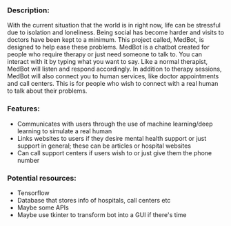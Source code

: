 ### Description:
With the current situation that the world is in right now, life can be stressful due to isolation and loneliness. Being social has become harder and visits to doctors have been kept to a minimum. This project called, MedBot, is designed to help ease these problems. MedBot is a chatbot created for people who require therapy or just need someone to talk to. You can interact with it by typing what you want to say. Like a normal therapist, MedBot will listen and respond accordingly. In addition to therapy sessions, MedBot will also connect you to human services, like doctor appointments and call centers. This is for people who wish to connect with a real human to talk about their problems.

### Features:
- Communicates with users through the use of machine learning/deep learning to simulate a real human
- Links websites to users if they desire mental health support or just support in general; these can be articles or hospital websites
- Can call support centers if users wish to or just give them the phone number

### Potential resources:
- Tensorflow
- Database that stores info of hospitals, call centers etc
- Maybe some APIs
- Maybe use tkinter to transform bot into a GUI if there's time